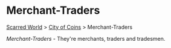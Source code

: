 # Merchant-Traders
[Scarred World](./scarred-world.md) > [City of Coins](./city-of-coins.md) > Merchant-Traders

*Merchant-Traders* - They're merchants, traders and tradesmen.